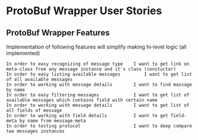 
ProtoBuf Wrapper User Stories
=============================

## ProtoBuf Wrapper Features

Implementation of following features will simplify making hi-level logic (all implemented)

    In order to easy recognizing of message type    I want to get link on meta-class from any message instance and it's class (constuctor)
    In order to easy listing available messages			I want to get list of all available messages
    In order to working with message details        I want to find massage by name
    In order to easy filtering messages             I want to get list of available messages which contains field with certain name
    In order to working with message details        I want to get list of all fields of message
    In order to working with field details          I want to get field-meta by name from message-meta
    In order to testing protocol                    I want to deep compare two messages instances
	
